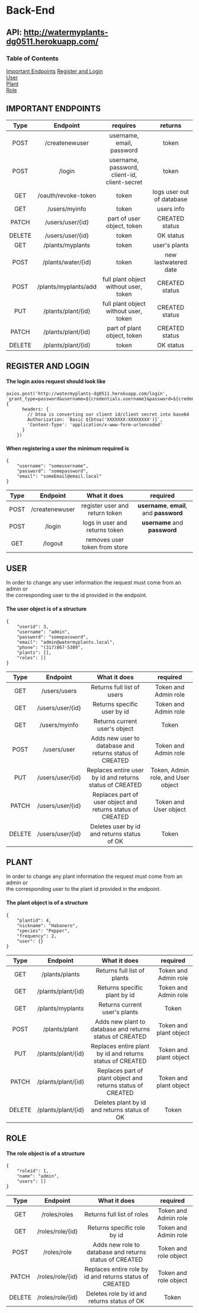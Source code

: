# Back-End  

## API: http://watermyplants-dg0511.herokuapp.com/  

### Table of Contents  
[Important Endpoints](#important-endpoints)
[Register and Login](#register-and-login)  
[User](#user)  
[Plant](#plant)  
[Role](#role)

## IMPORTANT ENDPOINTS
| Type   | Endpoint             | requires                                     | returns                   |
| :----: | :------------------: | :------------------------------------------: | :-----------------------: |
| POST   | /createnewuser       | username, email, password                    | token                     |
| POST   | /login               | username, password, client-id, client-secret | token                     |
| GET    | /oauth/revoke-token  | token                                        | logs user out of database |
| GET    | /users/myinfo        | token                                        | users info                |
| PATCH  | /users/user/{id}     | part of user object, token                   | CREATED status            |
| DELETE | /users/user/{id}     | token                                        | OK status                 |
| GET    | /plants/myplants     | token                                        | user's plants             |
| POST   | /plants/water/{id}   | token                                        | new lastwatered date      |
| POST   | /plants/myplants/add | full plant object without user, token        | CREATED status            |
| PUT    | /plants/plant/{id}   | full plant object without user, token        | CREATED status            |
| PATCH  | /plants/plant/{id}   | part of plant object, token                  | CREATED status            |
| DELETE | /plants/plant/{id}   | token                                        | OK status                 |

## REGISTER AND LOGIN  
#### The login axios request should look like

```
axios.post('http://watermyplants-dg0511.herokuapp.com/login', `grant_type=password&username=${credentials.username}&password=${credentials.password}`, {
      headers: {
        // btoa is converting our client id/client secret into base64
        Authorization: `Basic ${btoa('XXXXXXX:XXXXXXXX')}`,
        'Content-Type': 'application/x-www-form-urlencoded'
      }
    })
```

#### When registering a user the minimum required is
```
{
    "username": "someusername",
    "password": "somepassword",
    "email": "someEmail@email.local"
}
```
| Type  | Endpoint       | What it does                   | required                                  |
| :--:  | :-------:      | :----------------------------: | :---------------------------------------: |
| POST  | /createnewuser | register user and return token | **username**, **email**, and **password** |
| POST  | /login         | logs in user and returns token | **username** and **password**             |
| GET   | /logout        | removes user token from store  |                                           |

## USER  
In order to change any user information the request must come from an admin or  
the corresponding user to the id provided in the endpoint.  

#### The user object is of a structure
```
{
    "userid": 3,
    "username": "admin",
    "password": "somepassword",
    "email": "admin@watermyplants.local",
    "phone": "(317)867-5309",
    "plants": [],
    "roles": []
}
```

| Type  | Endpoint          | What it does                                              | required                                  |
| :--:  | :----------:      | :----------------------------:                            | :---------------------------------------: |
| GET   | /users/users      | Returns full list of users                                | Token and Admin role                      |
| GET   | /users/user/{id}  | Returns specific user by id                               | Token and Admin role                      |
| GET   | /users/myinfo     | Returns current user's object                             | Token                                     |
| POST  | /users/user       | Adds new user to database and returns status of CREATED   | Token and Admin role                      |
| PUT   | /users/user/{id}  | Replaces entire user by id and returns status of CREATED  | Token, Admin role, and User object        |
| PATCH | /users/user/{id}  | Replaces part of user object and returns status of CREATED| Token and User object                     |
|DELETE | /users/user/{id}  | Deletes user by id and returns status of OK                | Token                                    |

## PLANT  
In order to change any plant information the request must come from an admin or  
the corresponding user to the plant id provided in the endpoint.  

#### The plant object is of a structure
```
{
    "plantid": 4,
    "nickname": "Habanero",
    "species": "Pepper",
    "frequency": 2,
    "user": {}
}
```
| Type  | Endpoint          | What it does                                               | required                                  |
| :--:  | :----------:      | :----------------------------:                             | :---------------------------------------: |
| GET   | /plants/plants    | Returns full list of plants                                | Token and Admin role                      |
| GET   |/plants/plant/{id} | Returns specific plant by id                               | Token and Admin role                      |
| GET   | /plants/myplants  | Returns current user's plants                              | Token                                     |
| POST  | /plants/plant     | Adds new plant to database and returns status of CREATED   | Token and plant object                    |
| PUT   |/plants/plant/{id} | Replaces entire plant by id and returns status of CREATED  | Token and plant object                    |
| PATCH |/plants/plant/{id} | Replaces part of plant object and returns status of CREATED| Token and plant object                    |
|DELETE |/plants/plant/{id} | Deletes plant by id and returns status of OK               | Token                                     |

## ROLE

#### The role object is of a structure
```
{
    "roleid": 1,
    "name": "admin",
    "users": []
}
```
| Type  | Endpoint          | What it does                                            | required                                  |
| :--:  | :----------:      | :----------------------------:                          | :---------------------------------------: |
| GET   | /roles/roles      | Returns full list of roles                              | Token and Admin role                      |
| GET   | /roles/role/{id}  | Returns specific role by id                             | Token and Admin role                      |
| POST  | /roles/role       | Adds new role to database and returns status of CREATED | Token and role object                     |
| PATCH | /roles/role/{id}  | Replaces entire role by id and returns status of CREATED| Token and role object                     |
|DELETE | /roles/role/{id}  | Deletes role by id and returns status of OK             | Token                                     |
